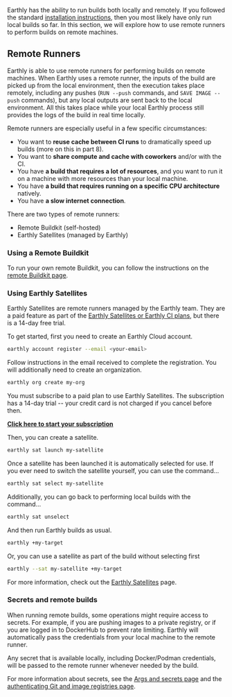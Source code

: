 Earthly has the ability to run builds both locally and remotely. If you followed the standard [installation instructions](https://earthly.dev/get-earthly), then you most likely have only run local builds so far. In this section, we will explore how to use remote runners to perform builds on remote machines.

## Remote Runners

Earthly is able to use remote runners for performing builds on remote machines. When Earthly uses a remote runner, the inputs of the build are picked up from the local environment, then the execution takes place remotely, including any pushes (`RUN --push` commands, and `SAVE IMAGE --push` commands), but any local outputs are sent back to the local environment. All this takes place while your local Earthly process still provides the logs of the build in real time locally.

Remote runners are especially useful in a few specific circumstances:

* You want to **reuse cache between CI runs** to dramatically speed up builds (more on this in part 8).
* You want to **share compute and cache with coworkers** and/or with the CI.
* You have **a build that requires a lot of resources**, and you want to run it on a machine with more resources than your local machine.
* You have **a build that requires running on a specific CPU architecture** natively.
* You have **a slow internet connection**.

There are two types of remote runners:

* Remote Buildkit (self-hosted)
* Earthly Satellites (managed by Earthly)

### Using a Remote Buildkit

To run your own remote Buildkit, you can follow the instructions on the [remote Buildkit page](../ci-integration/remote-buildkit.md).

### Using Earthly Satellites

Earthly Satellites are remote runners managed by the Earthly team. They are a paid feature as part of the [Earthly Satellites or Earthly CI plans](https://earthly.dev/pricing), but there is a 14-day free trial.

To get started, first you need to create an Earthly Cloud account.

```bash
earthly account register --email <your-email>
```

Follow instructions in the email received to complete the registration. You will additionally need to create an organization.

```bash
earthly org create my-org
```

You must subscribe to a paid plan to use Earthly Satellites. The subscription has a 14-day trial -- your credit card is not charged if you cancel before then.

[**Click here to start your subscription**](https://buy.stripe.com/8wM9Es4BT4Vvb4YbIJ)

Then, you can create a satellite.

```bash
earthly sat launch my-satellite
```

Once a satellite has been launched it is automatically selected for use. If you ever need to switch the satellite yourself, you can use the command...

```bash
earthly sat select my-satellite
```

Additionally, you can go back to performing local builds with the command...

```bash
earthly sat unselect
```

And then run Earthly builds as usual.

```bash
earthly +my-target
```

Or, you can use a satellite as part of the build without selecting first

```bash
earthly --sat my-satellite +my-target
```

For more information, check out the [Earthly Satellites](../cloud/satellites.md) page.

### Secrets and remote builds

When running remote builds, some operations might require access to secrets. For example, if you are pushing images to a private registry, or if you are logged in to DockerHub to prevent rate limiting. Earthly will automatically pass the credentials from your local machine to the remote runner.

Any secret that is available locally, including Docker/Podman credentials, will be passed to the remote runner whenever needed by the build.

For more information about secrets, see the [Args and secrets page](../guides/build-args.md) and the [authenticating Git and image registries page](../guides/auth.md).

